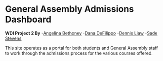 # General Assembly Admissions Dashboard

**WDI Project 2 By**
-[Angelina Bethoney](www.github.com/ambethoney)
-[Dana DeFilippo](www.github.com/danadflip)
-[Dennis Liaw](www.github.com/centrodl)
-[Sade Stevens](www.github.com/sadestevens)

This site operates as a portal for both students and General Assembly staff to work through the admissions process for the various courses offered.
